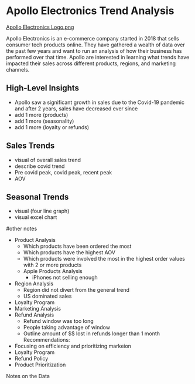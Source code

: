 # Apollo Electronics Trend Analysis
[Apollo Electronics Logo.png](https://github.com/ricky-santos/apollo-electronics-trend-analysis/blob/main/Apollo%20Electronics%20Logo.png?raw=true)

Apollo Electronics is an e-commerce company started in 2018 that sells consumer tech products online. They have gathered a wealth of data over the past few years and want to run an analysis of how their business has performed over that time. Apollo are interested in learning what trends have impacted their sales across different products, regions, and marketing channels.

## High-Level Insights

* Apollo saw a significant growth in sales due to the Covid-19 pandemic and after 2 years, sales have decreased ever since
* add 1 more (products)
* add 1 more (seasonality)
* add 1 more (loyalty or refunds)

## Sales Trends

* visual of overall sales trend
* describe covid trend
* Pre covid peak, covid peak, recent peak
* AOV

## Seasonal Trends

- visual (four line graph)
- visual excel chart

#other notes
- Product Analysis
    - Which products have been ordered the most
    - Which products have the highest AOV
    - Which products were involved the most in the highest order values with 2 or more products
    - Apple Products Analysis
        - iPhones not selling enough
- Region Analysis
    - Region did not divert from the general trend
    - US dominated sales
- Loyalty Program
- Marketing Analysis
- Refund Analysis
    - Refund window was too long
    - People taking advantage of window
    - Outline amount of $$ lost in refunds longer than 1 month
Recommendations:
- Focusing on efficiency and prioritizing markeion
- Loyalty Program
- Refund Policy
- Product Prioritization

Notes on the Data

